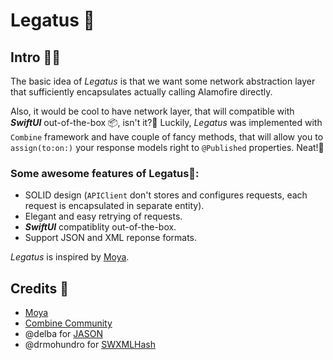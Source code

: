 # Legatus 🏇

## Intro 🧑‍💻

The basic idea of *Legatus* is that we want some network abstraction layer that
sufficiently encapsulates actually calling Alamofire directly.

Also, it would be cool to have network layer, that will compatible with ***SwiftUI*** out-of-the-box 📦, isn't it?🧐
Luckily, *Legatus* was implemented with `Combine` framework and have couple of fancy methods, that will allow you to `assign(to:on:)` your response models right to `@Published` properties. Neat!🤩

### Some awesome features of Legatus🌟:

- SOLID design (`APIClient` don't stores and configures requests, each request is encapsulated in separate entity).
- Elegant and easy retrying of requests.
- ***SwiftUI*** compatiblity out-of-the-box.
- Support JSON and XML reponse formats.

*Legatus* is inspired by [Moya](https://github.com/Moya/Moya).


## Credits 👏

- [Moya](https://github.com/Moya/Moya)
- [Combine Community](https://github.com/CombineCommunity)
- @delba for [JASON](https://github.com/delba/JASON)
- @drmohundro for [SWXMLHash](https://github.com/drmohundro/SWXMLHash)
